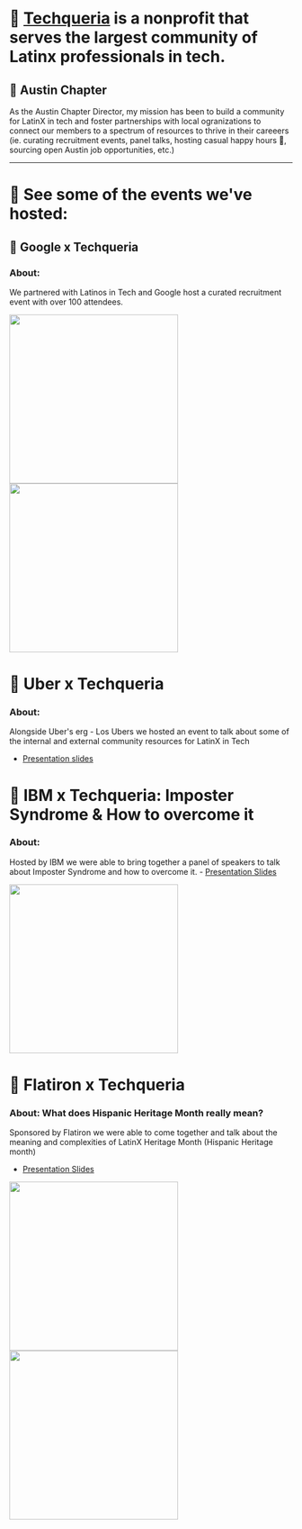 # 🌮 [Techqueria](https://techqueria.org/) is a nonprofit that serves the largest community of Latinx professionals in tech.

## 🤠 Austin Chapter

As the Austin Chapter Director, my mission has been to build a community for LatinX in tech and foster partnerships with local ogranizations to connect our members to a spectrum of resources to thrive in their careeers (ie. curating recruitment events, panel talks, hosting casual happy hours 🍻, sourcing open Austin job opportunities, etc.) 

-------------------------------------------------

# 🎉 See some of the events we've hosted: 

## 🚀 Google x Techqueria 

  ### About: 
  We partnered with Latinos in Tech and Google host a curated recruitment event with over 100 attendees.
  
  <img src="https://i.imgur.com/zakeafs.jpg" width="300" height="300">
  <img src="https://i.imgur.com/WocouT5.jpg" width="300" height="300">

# 🚀 Uber x Techqueria 

  ### About: 
  Alongside Uber's erg - Los Ubers we hosted an event to talk about some of the internal and external community resources for LatinX in Tech
   - [Presentation slides](https://docs.google.com/presentation/d/1IS8buWNGU-BeIhEkSvhiRaFnAy9rQj1lkwEsVaXRYfw/edit?usp=sharing)

# 🚀 IBM x Techqueria: Imposter Syndrome & How to overcome it

  ### About:
   Hosted by IBM we were able to bring together a panel of speakers to talk about Imposter Syndrome and how to overcome it.
    - [Presentation Slides](https://docs.google.com/presentation/d/1TuEC7L4KsM48NZo5PrnoTxeBOX3HiNYGNqXPExxgv3A/edit?usp=sharing)

   <img src="https://i.imgur.com/eQZtjLp.jpg" width="300" height="300">
   
# 🚀 Flatiron x Techqueria 

  ### About: What does Hispanic Heritage Month really mean?
  Sponsored by Flatiron we were able to come together and talk about the meaning and complexities of LatinX Heritage Month (Hispanic Heritage month)
   - [Presentation Slides](https://docs.google.com/presentation/d/1JLwp4nCwLeyyqW1FjTC1EvmGiMRr-sennMm9_yf6NDk/edit?usp=sharing)

   <img src="https://i.imgur.com/eMp35ti.jpg" width="300" height="300">
   <img src="https://i.imgur.com/CTVKR25.jpg" width="300" height="300">





